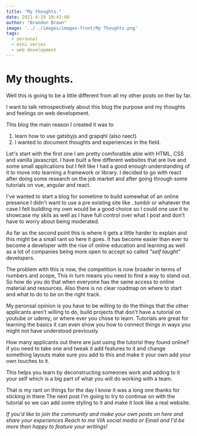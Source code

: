 ```yaml
---
title: "My thoughts."
date: 2021-4-19 10:43:00
author: "Brandon Brown"
image: '../../images/images-front/My Thoughts.png'
tags:
  - personal
  - mini series
  - web development
---
```


# My thoughts.

Well this is going to be a little different from all my other posts on ther by far. 

I want to talk retrospectively about this blog the purpose and my thoughts and feelings on web development. 

This blog the main reason I created it was to 
1. learn how to use gatsbyjs and grapqhl (also raect)
2. I wanted to document thoughts and experiences in the field.  

Let's start with the first one I am pretty comforatble able with HTML, CSS and vanilla javascript. I have built a few different websites that are live and some small applications but I felt like I had a good enough understanding of it to move into learning a framework or library. I decided to go with react after doing some research on the job market and after going through some tutorials on vue, angular and react. 

I've wanted to start a blog for sometime to build somewhat of an online presence I didn't want to use a pre existing site like ..tumblr or whatever the case I felt buildling my own would be a good choice so I could one use it to showcase my skils as well as I have full control over what I post and don't have to worry about being moderated. 

As far as the second point this is where it gets a little harder to explain and this might be a small rant so here it goes. It has become easier than ever to become a developer with the rise of online education and learning as well as a lot of companies being more open to accept so called *"self taught"* developers.

The problem with this is now, the competition is now broader in terms of numbers and scope, This in turn means you need to find a way to stand out. So how do you do that when everyone has the same access to online material and resources. Also there is no clear roadmap on where to start and what to do to be on the right track.

My peronsal opinion is you have to be willing to do the things that the other applicants aren't willing to do, build projects that don't have a tutorial on youtube or udemy, or where ever you chose to learn. Tutorials are great for learning the basics  it can even show you how to connect things in ways you might not have understood previously. 

How many applicants out there are just using the tutorisl they found online? if you need to take one and tweak it add features to it and change something layouts make sure you add to this and make it your own add your own touches to it. 

This helps you learn by deconstructing someones work and adding to it your self which is a big part of what you will do working with a team. 

That is my rant on things for the day I know it was a long one thanks for sticking in there The next post I'm going to try to continue on with the tutorial so we can add some styling to it and make it look like a real website. 

*If you'd like to join the community and make your own posts on here and share your experiences Reach to me VIA social media or Email and I'd be more than happy to feature your writings!*





